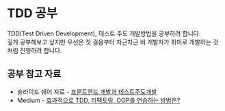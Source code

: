 # TDD 공부

TDD(Test Driven Development), 테스트 주도 개발방법을 공부하려 합니다.  
깊게 공부해보고 싶지만 우선은 첫 걸음부터 차근차근 비 개발자가 취미로 개발하는 것 처럼 진행하려 합니다.

## 공부 참고 자료

- 슬라이드 쉐어 자료 - [프론트엔드 개발과 테스트주도개발](https://www.slideshare.net/jeonghwankim11/ss-78600304)
- Medium - [효과적으로 TDD, 리팩토링, OOP를 연습하는 방법은?](https://medium.com/@codesquad_yoda/%ED%9A%A8%EA%B3%BC%EC%A0%81%EC%9C%BC%EB%A1%9C-tdd-%EB%A6%AC%ED%8C%A9%ED%86%A0%EB%A7%81-oop%EB%A5%BC-%EC%97%B0%EC%8A%B5%ED%95%98%EB%8A%94-%EB%B0%A9%EB%B2%95%EC%9D%80-7ecc9ddb5d45)
